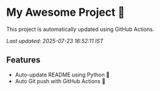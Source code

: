 # My Awesome Project 🚀

This project is automatically updated using GitHub Actions.

_Last updated: 2025-07-23 16:52:11 IST_

## Features
- Auto-update README using Python 🐍
- Auto Git push with GitHub Actions 🤖
